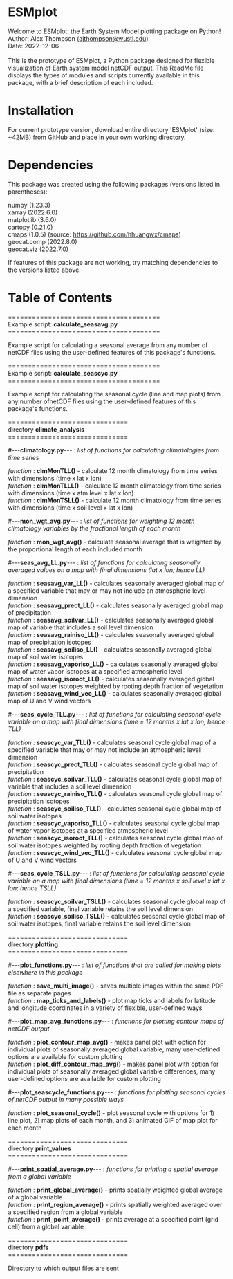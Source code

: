# ESMplot

Welcome to ESMplot: the Earth System Model plotting package on Python! <br/>
Author: Alex Thompson (ajthompson@wustl.edu) <br/>
Date: 2022-12-06 <br/>
<br/>
This is the prototype of ESMplot, a Python package designed for flexible visualization of Earth system model netCDF output. This ReadMe file displays the types of modules and scripts currently available in this package, with a brief description of each included.

# Installation
For current prototype version, download entire directory 'ESMplot' (size: ~42MB) from GitHub and place in your own working directory.

# Dependencies
This package was created using the following packages (versions listed in parentheses):

numpy (1.23.3)<br/>
xarray (2022.6.0)<br/>
matplotlib (3.6.0)<br/>
cartopy (0.21.0)<br/>
cmaps (1.0.5) (source: https://github.com/hhuangwx/cmaps)<br/>
geocat.comp (2022.8.0)<br/>
geocat.viz (2022.7.0)<br/>

If features of this package are not working, try matching dependencies to the versions listed above.

# Table of Contents

====================================== <br/>
Example script: **calculate_seasavg.py** <br/>
====================================== <br/>

Example script for calculating a seasonal average from any number of netCDF files using the user-defined features of this package's functions.

====================================== <br/>
Example script: **calculate_seascyc.py** <br/>
====================================== <br/>

Example script for calculating the seasonal cycle (line and map plots) from any number ofnetCDF files using the user-defined features of this package's functions. <br/>

============================== <br/>
directory **climate_analysis** <br/>
============================== <br/>

#---**climatology.py**--- : *list of functions for calculating climatologies from time series* <br/>

*function* : **clmMonTLL()** - calculate 12 month climatology from time series with dimensions (time x lat x lon) <br/>
*function* : **clmMonTLLL()** - calculate 12 month climatology from time series with dimensions (time x atm level x lat x lon) <br/>
*function* : **clmMonTSLL()** - calculate 12 month climatology from time series with dimensions (time x soil level x lat x lon) <br/>

#---**mon_wgt_avg.py**--- : *list of functions for weighting 12 month climatology variables by the fractional length of each month* <br/>
  
*function* : **mon_wgt_avg()** - calculate seasonal average that is weighted by the proportional length of each included month <br/>

#---**seas_avg_LL.py**--- : *list of functions for calculating seasonally averaged values on a map with final dimensions (lat x lon; hence LL)* <br/>
  
*function* : **seasavg_var_LL()** - calculates seasonally averaged global map of a specified variable that may or may not include an atmospheric level dimension <br/>
*function* : **seasavg_prect_LL()** - calculates seasonally averaged global map of precipitation <br/>
*function* : **seasavg_soilvar_LL()** - calculates seasonally averaged global map of variable that includes a soil level dimension <br/>
*function* : **seasavg_rainiso_LL()** - calculates seasonally averaged global map of precipitation isotopes <br/>
*function* : **seasavg_soiliso_LL()** - calculates seasonally averaged global map of soil water isotopes <br/>
*function* : **seasavg_vaporiso_LL()** - calculates seasonally averaged global map of water vapor isotopes at a specified atmospheric level <br/>
*function* : **seasavg_isoroot_LL()** - calculates seasonally averaged global map of soil water isotopes weighted by rooting depth fraction of vegetation <br/>
*function* : **seasavg_wind_vec_LL()** - calculates seasonally averaged global map of U and V wind vectors <br/>

#---**seas_cycle_TLL.py**--- : *list of functions for calculating seasonal cycle variable on a map with final dimensions (time = 12 months x lat x lon; hence TLL)* <br/>

*function* : **seascyc_var_TLL()** - calculates seasonal cycle global map of a specified variable that may or may not include an atmospheric level dimension <br/>
*function* : **seascyc_prect_TLL()** - calculates seasonal cycle global map of precipitation <br/>
*function* : **seascyc_soilvar_TLL()** - calculates seasonal cycle global map of variable that includes a soil level dimension <br/>
*function* : **seascyc_rainiso_TLL()** - calculates seasonal cycle global map of precipitation isotopes <br/>
*function* : **seascyc_soiliso_TLL()** - calculates seasonal cycle global map of soil water isotopes <br/>
*function* : **seascyc_vaporiso_TLL()** - calculates seasonal cycle global map of water vapor isotopes at a specified atmospheric level <br/>
*function* : **seascyc_isoroot_TLL()** - calculates seasonal cycle global map of soil water isotopes weighted by rooting depth fraction of vegetation <br/>
*function* : **seascyc_wind_vec_TLL()** - calculates seasonal cycle global map of U and V wind vectors <br/>

#---**seas_cycle_TSLL.py**--- : *list of functions for calculating seasonal cycle variable on a map with final dimensions (time = 12 months x soil level x lat x lon; hence TSLL)* <br/>

*function* : **seascyc_soilvar_TSLL()** - calculates seasonal cycle global map of a specified variable, final variable retains the soil level dimension <br/>
*function* : **seascyc_soiliso_TSLL()** - calculates seasonal cycle global map of soil water isotopes, final variable retains the soil level dimension <br/>

============================== <br/>
directory **plotting** <br/>
============================== <br/>

#---**plot_functions.py**--- : *list of functions that are called for making plots elsewhere in this package* <br/>

*function* : **save_multi_image()** - saves multiple images within the same PDF file as separate pages <br/>
*function* : **map_ticks_and_labels()** - plot map ticks and labels for latitude and longitude coordinates in a variety of flexible, user-defined ways <br/>

#---**plot_map_avg_functions.py**--- : *functions for plotting contour maps of netCDF output* <br/>

*function* : **plot_contour_map_avg()** - makes panel plot with option for individual plots of seasonally averaged global variable, many user-defined options are available for custom plotting <br/>
*function* : **plot_diff_contour_map_avg()** - makes panel plot with option for individual plots of seasonally averaged global variable differences, many user-defined options are available for custom plotting <br/>

#---**plot_seascycle_functions.py**--- : *functions for plotting seasonal cycles of netCDF output in many possible ways* <br/>

*function* : **plot_seasonal_cycle()** - plot seasonal cycle with options for 1) line plot, 2) map plots of each month, and 3) animated GIF of map plot for each month <br/>

============================== <br/>
directory **print_values** <br/>
============================== <br/>

#---**print_spatial_average.py**--- : *functions for printing a spatial average from a global variable* <br/>

*function* : **print_global_average()** - prints spatially weighted global average of a global variable <br/>
*function* : **print_region_average()** - prints spatially weighted averaged over a specified region from a global variable <br/>
*function* : **print_point_average()** - prints average at a specified point (grid cell) from a global variable <br/>

============================== <br/>
directory **pdfs** <br/>
============================== <br/>

Directory to which output files are sent
